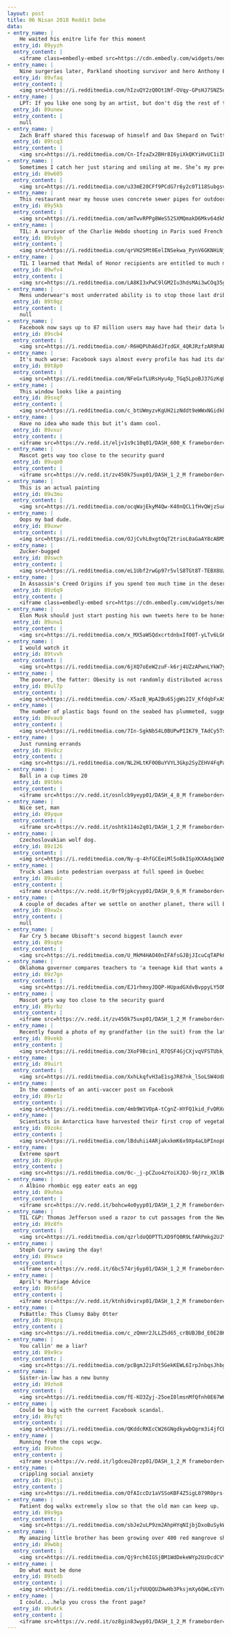 ```yaml
---
layout: post
title: 06 Nisan 2018 Reddit Debe
data:
- entry_name: |
    He waited his enitre life for this moment
  entry_id: 89yyzh
  entry_content: |
    <iframe class=embedly-embed src=https://cdn.embedly.com/widgets/media.html?src=https%3A%2F%2Fgfycat.com%2Fifr%2FConcreteRemorsefulFairybluebird&url=https%3A%2F%2Fgfycat.com%2Fconcreteremorsefulfairybluebird&image=https%3A%2F%2Fthumbs.gfycat.com%2FConcreteRemorsefulFairybluebird-size_restricted.gif&key=522baf40bd3911e08d854040d3dc5c07&type=text%2Fhtml&schema=gfycat width=600 height=600 scrolling=no frameborder=0 allowfullscreen></iframe>
- entry_name: |
    Nine surgeries later, Parkland shooting survivor and hero Anthony Borges is finally home from the hospital
  entry_id: 89vfaq
  entry_content: |
    <img src=https://i.redditmedia.com/hIzuQY2zQ0Ot1Nf-OVqy-GPsHJ7SNZ5qW74c_1hquXc.jpg?s=09e7b2218f35a2003b4b13daaf1f6a9e frameborder=0>
- entry_name: |
    LPT: If you like one song by an artist, but don't dig the rest of their stuff. find out who the producer is and see what other work they've done. The producer can play a big role in how the final song turns out.
  entry_id: 89unew
  entry_content: |
    null
- entry_name: |
    Zach Braff shared this faceswap of himself and Dax Shepard on Twitter
  entry_id: 89tcq3
  entry_content: |
    <img src=https://i.redditmedia.com/Cn-IfzaZx2BHr8I6yiXkQKYiHvUC1iIPt_csw3H7gTY.jpg?s=71f6f1f142ef4f1202ba1c5a1996a039 frameborder=0>
- entry_name: |
    Sometimes I catch her just staring and smiling at me. She’s my precious love.
  entry_id: 89w605
  entry_content: |
    <img src=https://i.redditmedia.com/u33mE20CFf9PCdG7r6y2c0T118SubgsvBllYApxjj18.jpg?s=25d77fe5be1ed46d90142f0ff5e3b0c1 frameborder=0>
- entry_name: |
    This restaurant near my house uses concrete sewer pipes for outdoor seating
  entry_id: 89y5kb
  entry_content: |
    <img src=https://i.redditmedia.com/amTwvRPPg8WeS52SXMQmakD6Mkv64dkNnpNGg9OxsL4.jpg?s=283558829ddc398fd396323a1292736a frameborder=0>
- entry_name: |
    TIL: A survivor of the Charlie Hebdo shooting in Paris sued French media after giving away his location, on live TV, during the shooting.
  entry_id: 89s6yh
  entry_content: |
    <img src=https://i.redditmedia.com/qrVH2SMt0EelINSekwa_PynV6GKNHiNjz8cJsiLqP_A.jpg?s=1b09d25013ed03924733ca750d4e1b9d frameborder=0>
- entry_name: |
    TIL I learned that Medal of Honor recipients are entitled to much more than the medal including a $1,300 monthly bonus, 10% retirement raise & may wear their uniform even after they are out of the service.
  entry_id: 89wfv4
  entry_content: |
    <img src=https://i.redditmedia.com/LA8KI3xPwC9lGM2Iu3hdsMAi3wCOq35gL9WenfbprvE.jpg?s=5bac58a34135698b07fc9438d9e8e3d2 frameborder=0>
- entry_name: |
    Mens underwear's most underrated ability is to stop those last dribbles from showing on your pants
  entry_id: 89t0qz
  entry_content: |
    null
- entry_name: |
    Facebook now says up to 87 million users may have had their data leaked to Cambridge Analytica.
  entry_id: 89scb4
  entry_content: |
    <img src=https://i.redditmedia.com/-R6HQPUhA6dJfzdGX_4QRJRzfzAR9hAEQCqRxfwmnE0.jpg?s=c648c3ebcba1a5aea5d9bb00747fcb9a frameborder=0>
- entry_name: |
    It's much worse: Facebook says almost every profile has had its data scraped by a third party
  entry_id: 89t8p0
  entry_content: |
    <img src=https://i.redditmedia.com/NFeGxfLURsHyu4p_TGq5LpoBJ37GzKqUmXYXZN2-BwY.jpg?s=b3c4c9f62a2253d6011e0851211bc336 frameborder=0>
- entry_name: |
    This window looks like a painting
  entry_id: 89sxqf
  entry_content: |
    <img src=https://i.redditmedia.com/c_btUWmyzvKgUH2izNddt9eWWxNGidkkxA2Pytjai4w.jpg?s=24375403f036d9dda7d58726915c68b5 frameborder=0>
- entry_name: |
    Have no idea who made this but it’s damn cool.
  entry_id: 89vxur
  entry_content: |
    <iframe src=https://v.redd.it/eljv1s9c10q01/DASH_600_K frameborder=0></iframe>
- entry_name: |
    Mascot gets way too close to the security guard
  entry_id: 89uqo0
  entry_content: |
    <iframe src=https://v.redd.it/zv450k75uxp01/DASH_1_2_M frameborder=0></iframe>
- entry_name: |
    This is an actual painting
  entry_id: 89u3mu
  entry_content: |
    <img src=https://i.redditmedia.com/ocqWajEkyM4Qw-K40nQCL1fHvQWjzSuAttvdmx_yc84.jpg?s=e6585bd1e61e102a6f7babfe9e26a898 frameborder=0>
- entry_name: |
    Oops my bad dude.
  entry_id: 89uxwr
  entry_content: |
    <img src=https://i.redditmedia.com/OJjCvhL0xgtOqT2trioL0aGaAY8cABMSn5w_r7Lbla8.jpg?s=aa3bf675bd8c81f80fd091356f50d8b4 frameborder=0>
- entry_name: |
    Zucker-bugged
  entry_id: 89swch
  entry_content: |
    <img src=https://i.redditmedia.com/eL1Ubf2rwGp97r5vlS8TGt8T-TEBX8Uz265vejvtGsc.jpg?s=f3f419d836746f5f9e612d7caff66fba frameborder=0>
- entry_name: |
    In Assassin's Creed Origins if you spend too much time in the desert, you start hallucinating.
  entry_id: 89z6q9
  entry_content: |
    <iframe class=embedly-embed src=https://cdn.embedly.com/widgets/media.html?src=https%3A%2F%2Fgfycat.com%2Fifr%2FHandyHarshAfricanrockpython&url=https%3A%2F%2Fgfycat.com%2FHandyHarshAfricanrockpython&image=https%3A%2F%2Fthumbs.gfycat.com%2FHandyHarshAfricanrockpython-size_restricted.gif&key=522baf40bd3911e08d854040d3dc5c07&type=text%2Fhtml&schema=gfycat width=600 height=338 scrolling=no frameborder=0 allowfullscreen></iframe>
- entry_name: |
    Elon Musk should just start posting his own tweets here to be honest
  entry_id: 89unu1
  entry_content: |
    <img src=https://i.redditmedia.com/x_MX5aWSQdxcrtdnbxIfO0T-yLTv6LG6ODOtVkZ_2QA.jpg?s=f73cfd692371f534db10191990b35dc4 frameborder=0>
- entry_name: |
    I would watch it
  entry_id: 89tvvh
  entry_content: |
    <img src=https://i.redditmedia.com/6jXQ7oEeW2zuF-k6rj4UZzAPwnLYkW7yfBVt3_1V12w.jpg?s=55b9b993c7912f72563f38625ac5e7f9 frameborder=0>
- entry_name: |
    The poorer, the fatter: Obesity is not randomly distributed across the U.S. It is linked to demographics, community characteristics, income inequality, and race, 500-city analysis shows.
  entry_id: 89ul7p
  entry_content: |
    <img src=https://i.redditmedia.com/-X5azB_WpA2Bu6SjgWs2IV_KfdqbFxASL-dcP7nRz9E.jpg?s=dc3d5b668e13081a629208d0e1d7efaf frameborder=0>
- entry_name: |
    The number of plastic bags found on the seabed has plummeted, suggesting efforts to combat plastic pollution are working: Experts say success of strategy needs to be replicated with other plastic items such as coffee cups and bottles.
  entry_id: 89vau9
  entry_content: |
    <img src=https://i.redditmedia.com/7In-SgkNbS4L0BUPwPIIK79_TAdCy5Ts1Rj_LmNQXHI.jpg?s=c1146d123a97f2e68f92a5f2a6600bd0 frameborder=0>
- entry_name: |
    Just running errands
  entry_id: 89v8cz
  entry_content: |
    <img src=https://i.redditmedia.com/NL2HLtKF0OBuYVYL3Gkp2SyZEHV4FqPa9hJzjkFQkFo.jpg?s=fce8dac9cdf77e7ae06ef5a33b6438d1 frameborder=0>
- entry_name: |
    Ball in a cup times 20
  entry_id: 89tbhs
  entry_content: |
    <iframe src=https://v.redd.it/osnlcb9yeyp01/DASH_4_8_M frameborder=0></iframe>
- entry_name: |
    Nice set, man
  entry_id: 89yque
  entry_content: |
    <iframe src=https://v.redd.it/oshtk114o2q01/DASH_1_2_M frameborder=0></iframe>
- entry_name: |
    Czechoslovakian wolf dog.
  entry_id: 89z126
  entry_content: |
    <img src=https://i.redditmedia.com/Ny-g-4hfGCEeiMl5o8kISpXKXAdq1WXMAPz1ZfLUquc.jpg?s=0adf4615feb4902221a1322ed5565129 frameborder=0>
- entry_name: |
    Truck slams into pedestrian overpass at full speed in Quebec
  entry_id: 89uabz
  entry_content: |
    <iframe src=https://v.redd.it/0rf9jpkcyyp01/DASH_9_6_M frameborder=0></iframe>
- entry_name: |
    A couple of decades after we settle on another planet, there will be conspiracy theories of earth not existing...
  entry_id: 89xw2x
  entry_content: |
    null
- entry_name: |
    Far Cry 5 became Ubisoft's second biggest launch ever
  entry_id: 89sqte
  entry_content: |
    <img src=https://i.redditmedia.com/U_MkM4HAO40nIFAfsGJBjJIcuCqTAPk6e4HCsOd5wRI.jpg?s=d57ae5645a5f1bc55b7e2c27ba4ab118 frameborder=0>
- entry_name: |
    Oklahoma governor compares teachers to 'a teenage kid that wants a better car'
  entry_id: 89z7gn
  entry_content: |
    <img src=https://i.redditmedia.com/EJ1rhmxyJDQP-HUpadGXdvBvppyLY5ONxCRc1P_QJUQ.jpg?s=9b9970bce356e955c644cd6d5d7cc165 frameborder=0>
- entry_name: |
    Mascot gets way too close to the security guard
  entry_id: 89yrbz
  entry_content: |
    <iframe src=https://v.redd.it/zv450k75uxp01/DASH_1_2_M frameborder=0></iframe>
- entry_name: |
    Recently found a photo of my grandfather (in the suit) from the late 40s with some friends. Cooler than I will ever be.
  entry_id: 89vekb
  entry_content: |
    <img src=https://i.redditmedia.com/3XoF9Bcin1_R7QSF4GjCXjvqVFSTUbk_liENWO7FZno.jpg?s=480a4951352bd439670bbbe956f66791 frameborder=0>
- entry_name: |
  entry_id: 89uirt
  entry_content: |
    <img src=https://i.redditmedia.com/XxhLkqfvH3aE1sgJR87nk_lSoLSW4UdLym-uOLJmews.jpg?s=4aa51c089df7141ca4aaa8e54e8de745 frameborder=0>
- entry_name: |
    In the comments of an anti-vaccer post on Facebook
  entry_id: 89sr1z
  entry_content: |
    <img src=https://i.redditmedia.com/4mb9W1VOpA-tCgnZ-HYFQ1kid_FvDRXob7af0L2Kre0.jpg?s=64547ccf45ab1f76f5ff69aa89ae96ed frameborder=0>
- entry_name: |
    Scientists in Antarctica have harvested their first crop of vegetables grown without earth, daylight or pesticides as part of a project designed to help astronauts cultivate fresh food on other planets.
  entry_id: 89zokc
  entry_content: |
    <img src=https://i.redditmedia.com/lBduhii4ARjakxkmK6x9Xp4aLbPInop8bH7V874h29A.jpg?s=f17306989a8c791a25e01b3f01dca140 frameborder=0>
- entry_name: |
    Extreme sport
  entry_id: 89yqke
  entry_content: |
    <img src=https://i.redditmedia.com/0c-_j-pCZuo4zYoiXJQJ-9bjrz_XKlBWzFzyCQbs-2k.jpg?s=86bc15ff55839c8abf35541bdd60774f frameborder=0>
- entry_name: |
    🔥 Albino rhombic egg eater eats an egg
  entry_id: 89uhoa
  entry_content: |
    <iframe src=https://v.redd.it/bohcw4o0yyp01/DASH_1_2_M frameborder=0></iframe>
- entry_name: |
    TIL C&P: Thomas Jefferson used a razor to cut passages from the New Testament and literally pasted them together into what is now known as the Jefferson Bible, currently on display at the Smithsonian. He felt the focus should be on Jesus’ life and moral teachings, not inexplicable miracles
  entry_id: 89z8fn
  entry_content: |
    <img src=https://i.redditmedia.com/qzrldoQOPTTLXD9fQ0R9LfARPmkg2UJYIBiBVlL3evo.jpg?s=7ec15eb7909a849cb9dbf29912c7eef5 frameborder=0>
- entry_name: |
    Steph Curry saving the day!
  entry_id: 89swce
  entry_content: |
    <iframe src=https://v.redd.it/6bc574rj6yp01/DASH_1_2_M frameborder=0></iframe>
- entry_name: |
    April's Marriage Advice
  entry_id: 89s6fd
  entry_content: |
    <iframe src=https://v.redd.it/ktnhi0virxp01/DASH_1_2_M frameborder=0></iframe>
- entry_name: |
    PsBattle: This Clumsy Baby Otter
  entry_id: 89xqzq
  entry_content: |
    <img src=https://i.redditmedia.com/c_zQmmr2JLLZ5d65_crBUBJBd_E0E28Kso1hJKUrIu4.jpg?s=d6d1f1517f753f94941e828224a06d04 frameborder=0>
- entry_name: |
    You callin' me a liar?
  entry_id: 89x9cv
  entry_content: |
    <img src=https://i.redditmedia.com/pcBgmJ2iFdt5GekKEWL6IrpJnbqsJhbgs4zwzed4-Ys.jpg?s=57592d2538895a6f3a60195460cd508c frameborder=0>
- entry_name: |
    Sister-in-law has a new bunny
  entry_id: 89zho8
  entry_content: |
    <img src=https://i.redditmedia.com/fE-KO3Zyj-25oeI0lmsnMfQfnh0E67W6gZX5nY10trc.jpg?s=4ec1ee3b4e3635240852c7860c26b278 frameborder=0>
- entry_name: |
    Could be big with the current Facebook scandal.
  entry_id: 89yfqt
  entry_content: |
    <img src=https://i.redditmedia.com/QKddcRKEcCW26GNgdkywbQgrm3i4jfCBcxsQAjF6tEY.jpg?s=a627abff1283a4b4328b110ca90b7047 frameborder=0>
- entry_name: |
    Running from the cops wcgw.
  entry_id: 89vhnn
  entry_content: |
    <iframe src=https://v.redd.it/lgdceu20rzp01/DASH_1_2_M frameborder=0></iframe>
- entry_name: |
    crippling social anxiety
  entry_id: 89utji
  entry_content: |
    <img src=https://i.redditmedia.com/OfAIccDz1aVSSoKBF4Z5igL079R0prs-titd6J7heT4.jpg?s=8a70178424e8ce1b65d4729810a767bd frameborder=0>
- entry_name: |
    Patient dog walks extremely slow so that the old man can keep up.
  entry_id: 89s9ga
  entry_content: |
    <img src=https://i.redditmedia.com/sbJe2uLP9zm2AhpHYqNIjbjDxoBuSykWPbGtHQioP50.png?s=e8636795b1fd8f8c6f4a695d57ef2fdf frameborder=0>
- entry_name: |
    My amazing little brother has been growing over 400 red mangrove shoots he collected after Hurricane Irma. Today, 7 months later, he planted over half of the seedlings in a coastal area that had been badly affected by the storm, and I really couldn’t be prouder.
  entry_id: 89wbbj
  entry_content: |
    <img src=https://i.redditmedia.com/Qj9rch6IGSjBM1WdDekeWYp2UzDcdCVY2wax-8xtHE4.jpg?s=7daf34007a1618ce5fa01ee521fb1fde frameborder=0>
- entry_name: |
    Do what must be done
  entry_id: 89tedb
  entry_content: |
    <img src=https://i.redditmedia.com/iljvfUUQQUZHwHb3PksjmXy6QWLcEVYc0h3QIFL_Xyw.png?s=28a048d08d637d43f7cb9d86ed3c3ec7 frameborder=0>
- entry_name: |
    I could....help you cross the front page?
  entry_id: 89u6rk
  entry_content: |
    <iframe src=https://v.redd.it/oz8gin83wyp01/DASH_1_2_M frameborder=0></iframe>
---
```

